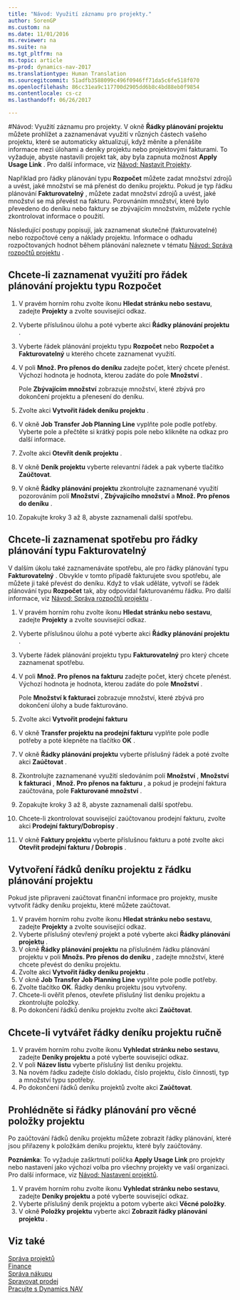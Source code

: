 ```yaml
---
title: "Návod: Využití záznamu pro projekty."
author: SorenGP
ms.custom: na
ms.date: 11/01/2016
ms.reviewer: na
ms.suite: na
ms.tgt_pltfrm: na
ms.topic: article
ms-prod: dynamics-nav-2017
ms.translationtype: Human Translation
ms.sourcegitcommit: 51adfb3588099c496f0946ff71da5c6fe518f070
ms.openlocfilehash: 86cc31ea9c117700d2905dd6b8c4bd88eb0f9854
ms.contentlocale: cs-cz
ms.lasthandoff: 06/26/2017

---
```


#<a name="how-to-record-usage-for-jobs"></a>Návod: Využití záznamu pro projekty.
V okně **Řádky plánování projektu** můžete prohlížet a zaznamenávat využití v různých částech vašeho projektu, které se automaticky aktualizují, když měníte a přenášíte informace mezi úlohami a deníky projektu nebo projektovými fakturami. To vyžaduje, abyste nastavili projekt tak, aby byla zapnuta možnost **Apply Usage Link** . Pro další informace, viz [Návod: Nastavit Projekty](projects-how-setup-jobs.md).  

Například pro řádky plánování typu **Rozpočet** můžete zadat množství zdrojů a uvést, jaké množství se má přenést do deníku projektu. Pokud je typ řádku plánování **Fakturovatelný** , můžete zadat množství zdrojů a uvést, jaké množství se má převést na fakturu. Porovnáním množství, které bylo převedeno do deníku nebo faktury se zbývajícím množstvím, můžete rychle zkontrolovat informace o použití.

Následující postupy popisují, jak zaznamenat skutečné (fakturovatelné) nebo rozpočtové ceny a náklady projektu. Informace o odhadu rozpočtovaných hodnot během plánování naleznete v tématu [Návod: Správa rozpočtů projektu](projects-how-manage-budgets.md) .

## <a name="to-record-usage-for-a-job-planning-line-of-type-budget"></a>Chcete-li zaznamenat využití pro řádek plánování projektu typu Rozpočet

1. V pravém horním rohu zvolte ikonu **Hledat stránku nebo sestavu**, zadejte **Projekty** a zvolte související odkaz.  
2. Vyberte příslušnou úlohu a poté vyberte akci **Řádky plánování projektu** .
3. Vyberte řádek plánování projektu typu **Rozpočet** nebo **Rozpočet a Fakturovatelný** u kterého chcete zaznamenat využití.
4. V poli **Množ. Pro přenos do deníku** zadejte počet, který chcete přenést. Výchozí hodnota je hodnota, kterou zadáte do pole **Množství** .

    Pole **Zbývajícím množství** zobrazuje množství, které zbývá pro dokončení projektu a přenesení do deníku.  

5. Zvolte akci **Vytvořit řádek deníku projektu** .
6. V okně **Job Transfer Job Planning Line** vyplňte pole podle potřeby. Vyberte pole a přečtěte si krátký popis pole nebo klikněte na odkaz pro další informace.
7. Zvolte akci **Otevřít deník projektu** .  
8. V okně **Deník projektu** vyberte relevantní řádek a pak vyberte tlačítko **Zaúčtovat**.
9. V okně **Řádky plánování projektu** zkontrolujte zaznamenané využití pozorováním polí **Množství** , **Zbývajícího množství** a **Množ. Pro přenos do deníku** .  
10. Zopakujte kroky 3 až 8, abyste zaznamenali další spotřebu.  

## <a name="to-record-usage-for-a-job-planning-line-of-type-billable"></a>Chcete-li zaznamenat spotřebu pro řádky plánování typu Fakturovatelný  
V dalším úkolu také zaznamenáváte spotřebu, ale pro řádky plánování typu **Fakturovatelný** . Obvykle v tomto případě fakturujete svou spotřebu, ale můžete ji také převést do deníku. Když to však uděláte, vytvoří se řádek plánování typu **Rozpočet** tak, aby odpovídal fakturovanému řádku. Pro další informace, viz [Návod: Správa rozpočtů projektu](projects-how-manage-budgets.md) .

1. V pravém horním rohu zvolte ikonu **Hledat stránku nebo sestavu**, zadejte **Projekty** a zvolte související odkaz.
2. Vyberte příslušnou úlohu a poté vyberte akci **Řádky plánování projektu** .  
3. Vyberte řádek plánování projektu typu **Fakturovatelný** pro který chcete zaznamenat spotřebu.
4. V poli **Množ. Pro přenos na fakturu** zadejte počet, který chcete přenést. Výchozí hodnota je hodnota, kterou zadáte do pole **Množství** .

    Pole **Množství k fakturaci** zobrazuje množství, které zbývá pro dokončení úlohy a bude fakturováno.  

5. Zvolte akci **Vytvořit prodejní fakturu**
6. V okně **Transfer projektu na prodejní fakturu** vyplňte pole podle potřeby a poté klepněte na tlačítko **OK** .
7. V okně **Řádky plánování projektu** vyberte příslušný řádek a poté zvolte akci **Zaúčtovat** .
8. Zkontrolujte zaznamenané využití sledováním polí **Množství** , **Množství k fakturaci** , **Množ. Pro přenos na fakturu** , a pokud je prodejní faktura zaúčtována, pole **Fakturované množství** .
9. Zopakujte kroky 3 až 8, abyste zaznamenali další spotřebu.  
10. Chcete-li zkontrolovat související zaúčtovanou prodejní fakturu, zvolte akci **Prodejní faktury/Dobropisy** .  
11. V okně **Faktury projektu** vyberte příslušnou fakturu a poté zvolte akci **Otevřít prodejní fakturu / Dobropis** .         

## <a name="to-create-job-journal-lines-from-job-planning-lines"></a>Vytvoření řádků deníku projektu z řádku plánování projektu  
Pokud jste připraveni zaúčtovat finanční informace pro projekty, musíte vytvořit řádky deníku projektu, které můžete zaúčtovat.

1. V pravém horním rohu zvolte ikonu **Hledat stránku nebo sestavu**, zadejte **Projekty** a zvolte související odkaz.  
2. Vyberte příslušný otevřený projekt a poté vyberte akci **Řádky plánování projektu** .  
3. V okně **Řádky plánování projektu** na příslušném řádku plánování projektu v poli **Množs. Pro přenos do deníku** , zadejte množství, které chcete převést do deníku projektu.  
4. Zvolte akci **Vytvořit řádky deníku projektu** .
5. V okně **Job Transfer Job Planning Line** vyplňte pole podle potřeby.  
6. Zvolte tlačítko **OK**. Řádky deníku projektu jsou vytvořeny.
7. Chcete-li ověřit přenos, otevřete příslušný list deníku projektu a zkontrolujte položky.  
8. Po dokončení řádků deníku projektu zvolte akci **Zaúčtovat**.  

## <a name="to-create-job-journal-lines-manually"></a>Chcete-li vytvářet řádky deníku projektu ručně  

1. V pravém horním rohu zvolte ikonu **Vyhledat stránku nebo sestavu**, zadejte **Deníky projektu** a poté vyberte související odkaz.  
2. V poli **Název listu** vyberte příslušný list deníku projektu.  
3. Na novém řádku zadejte číslo dokladu, číslo projektu, číslo činnosti, typ a množství typu spotřeby.  
4. Po dokončení řádků deníku projektů zvolte akci **Zaúčtovat**.  

## <a name="to-review-planning-lines-for-a-job-ledger-entry"></a>Prohlédněte si řádky plánování pro věcné položky projektu  
Po zaúčtování řádků deníku projektu můžete zobrazit řádky plánování, které jsou přiřazeny k položkám deníku projektu, které byly zaúčtovány.

**Poznámka**: To vyžaduje zaškrtnutí políčka **Apply Usage Link** pro projekty nebo nastavení jako výchozí volba pro všechny projekty ve vaší organizaci. Pro další informace, viz [Návod: Nastavení projektů](projects-how-setup-jobs.md).  

1. V pravém horním rohu zvolte ikonu **Vyhledat stránku nebo sestavu**, zadejte **Deníky projektu** a poté vyberte související odkaz.  
2. Vyberte příslušný deník projektu a potom vyberte akci **Věcné položky**.  
3. V okně **Položky projektu** vyberte akci **Zobrazit řádky plánování projektu** .

## <a name="see-also"></a>Viz také
[Správa projektů](projects-manage-projects.md)  
[Finance](finance-setup.md)  
[Správa nákupu](purchasing-manage-purchasing.md)         
[Spravovat prodej](sales-manage-sales.md)      
[Pracujte s Dynamics NAV](ui-work-product.md)  

